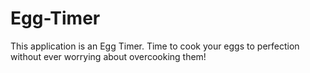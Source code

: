 # Egg-Timer

This application is an Egg Timer. Time to cook your eggs to perfection without ever worrying about overcooking them!
